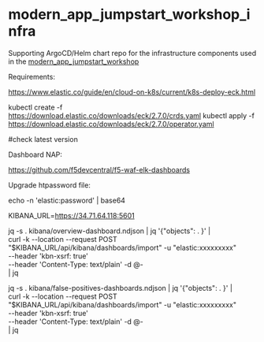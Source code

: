 # modern_app_jumpstart_workshop_infra
Supporting ArgoCD/Helm chart repo for the infrastructure components used in the [modern_app_jumpstart_workshop](https://github.com/f5devcentral/modern_app_jumpstart_workshop)


Requirements:

https://www.elastic.co/guide/en/cloud-on-k8s/current/k8s-deploy-eck.html

kubectl create -f https://download.elastic.co/downloads/eck/2.7.0/crds.yaml
kubectl apply -f https://download.elastic.co/downloads/eck/2.7.0/operator.yaml

#check latest version


Dashboard NAP:

https://github.com/f5devcentral/f5-waf-elk-dashboards


Upgrade htpassword file:

echo -n 'elastic:password' | base64

KIBANA_URL=https://34.71.64.118:5601

jq -s . kibana/overview-dashboard.ndjson | jq '{"objects": . }' | \
curl -k --location --request POST "$KIBANA_URL/api/kibana/dashboards/import" -u "elastic:xxxxxxxxx"\
    --header 'kbn-xsrf: true' \
    --header 'Content-Type: text/plain' -d @- \
    | jq


jq -s . kibana/false-positives-dashboards.ndjson | jq '{"objects": . }' | \
curl -k --location --request POST "$KIBANA_URL/api/kibana/dashboards/import" -u "elastic:xxxxxxxxx"\
    --header 'kbn-xsrf: true' \
    --header 'Content-Type: text/plain' -d @- \
    | jq

